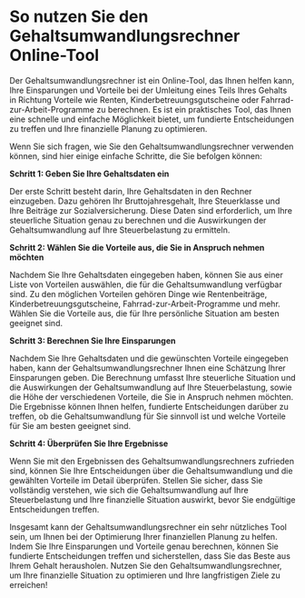 So nutzen Sie den Gehaltsumwandlungsrechner Online-Tool
=======================================================

Der Gehaltsumwandlungsrechner ist ein Online-Tool, das Ihnen helfen kann, Ihre Einsparungen und Vorteile bei der Umleitung eines Teils Ihres Gehalts in Richtung Vorteile wie Renten, Kinderbetreuungsgutscheine oder Fahrrad-zur-Arbeit-Programme zu berechnen. Es ist ein praktisches Tool, das Ihnen eine schnelle und einfache Möglichkeit bietet, um fundierte Entscheidungen zu treffen und Ihre finanzielle Planung zu optimieren.

Wenn Sie sich fragen, wie Sie den Gehaltsumwandlungsrechner verwenden können, sind hier einige einfache Schritte, die Sie befolgen können:

**Schritt 1: Geben Sie Ihre Gehaltsdaten ein**

Der erste Schritt besteht darin, Ihre Gehaltsdaten in den Rechner einzugeben. Dazu gehören Ihr Bruttojahresgehalt, Ihre Steuerklasse und Ihre Beiträge zur Sozialversicherung. Diese Daten sind erforderlich, um Ihre steuerliche Situation genau zu berechnen und die Auswirkungen der Gehaltsumwandlung auf Ihre Steuerbelastung zu ermitteln.

**Schritt 2: Wählen Sie die Vorteile aus, die Sie in Anspruch nehmen möchten**

Nachdem Sie Ihre Gehaltsdaten eingegeben haben, können Sie aus einer Liste von Vorteilen auswählen, die für die Gehaltsumwandlung verfügbar sind. Zu den möglichen Vorteilen gehören Dinge wie Rentenbeiträge, Kinderbetreuungsgutscheine, Fahrrad-zur-Arbeit-Programme und mehr. Wählen Sie die Vorteile aus, die für Ihre persönliche Situation am besten geeignet sind.

**Schritt 3: Berechnen Sie Ihre Einsparungen**

Nachdem Sie Ihre Gehaltsdaten und die gewünschten Vorteile eingegeben haben, kann der Gehaltsumwandlungsrechner Ihnen eine Schätzung Ihrer Einsparungen geben. Die Berechnung umfasst Ihre steuerliche Situation und die Auswirkungen der Gehaltsumwandlung auf Ihre Steuerbelastung, sowie die Höhe der verschiedenen Vorteile, die Sie in Anspruch nehmen möchten. Die Ergebnisse können Ihnen helfen, fundierte Entscheidungen darüber zu treffen, ob die Gehaltsumwandlung für Sie sinnvoll ist und welche Vorteile für Sie am besten geeignet sind.

**Schritt 4: Überprüfen Sie Ihre Ergebnisse**

Wenn Sie mit den Ergebnissen des Gehaltsumwandlungsrechners zufrieden sind, können Sie Ihre Entscheidungen über die Gehaltsumwandlung und die gewählten Vorteile im Detail überprüfen. Stellen Sie sicher, dass Sie vollständig verstehen, wie sich die Gehaltsumwandlung auf Ihre Steuerbelastung und Ihre finanzielle Situation auswirkt, bevor Sie endgültige Entscheidungen treffen.

Insgesamt kann der Gehaltsumwandlungsrechner ein sehr nützliches Tool sein, um Ihnen bei der Optimierung Ihrer finanziellen Planung zu helfen. Indem Sie Ihre Einsparungen und Vorteile genau berechnen, können Sie fundierte Entscheidungen treffen und sicherstellen, dass Sie das Beste aus Ihrem Gehalt herausholen. Nutzen Sie den Gehaltsumwandlungsrechner, um Ihre finanzielle Situation zu optimieren und Ihre langfristigen Ziele zu erreichen!